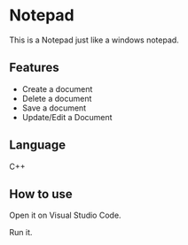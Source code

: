 # Notepad
This is a Notepad just like a windows notepad.

## Features
- Create a document
- Delete a document
- Save a document
- Update/Edit a Document

## Language
C++

## How to use
Open it on Visual Studio Code.

Run it.
